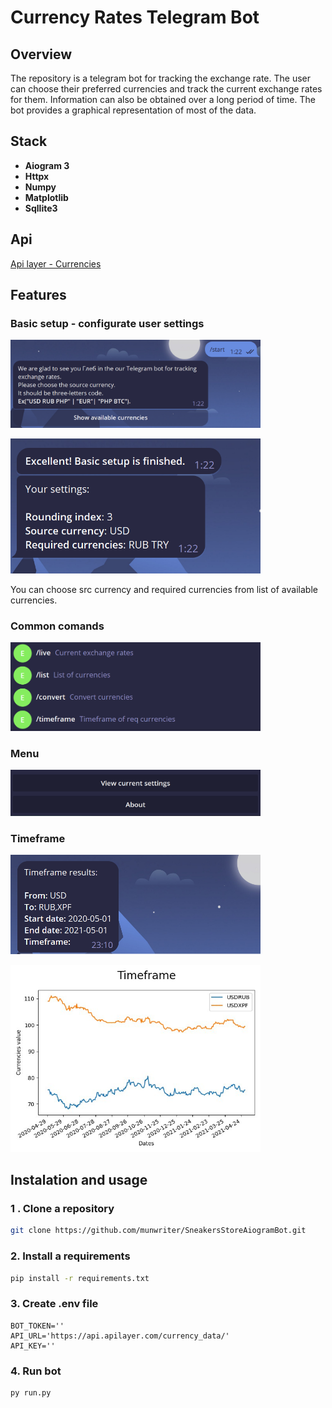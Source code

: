 # Currency Rates Telegram Bot

## Overview

The repository is a telegram bot for tracking the exchange rate. The user can choose their preferred currencies and track the current exchange rates for them. Information can also be obtained over a long period of time. The bot provides a graphical representation of most of the data.

## Stack

- **Aiogram 3**
- **Httpx**
- **Numpy**
- **Matplotlib**
- **Sqllite3**

## Api
[Api layer - Currencies](https://apilayer.com/marketplace/currency_data-api)

## Features

### Basic setup - configurate user settings

<p> 
  <img width="400" src="https://github.com/munwriter/CurrencyRatesTgBot/blob/main/.github/Untitled.png">
</p>
<p> 
  <img width="400" src="https://github.com/munwriter/CurrencyRatesTgBot/blob/main/.github/Untitled%201.png">
</p>
You can choose src currency and required currencies from list of available currencies.


### Common comands

<p> 
  <img width="400" src="https://github.com/munwriter/CurrencyRatesTgBot/blob/main/.github/Untitled%202.png">
</p>

### Menu
<p> 
  <img width="400" src="https://github.com/munwriter/CurrencyRatesTgBot/blob/main/.github/Untitled%203.png">
</p>

### Timeframe

<p> 
  <img width="400" src="https://github.com/munwriter/CurrencyRatesTgBot/blob/main/.github/Untitled%204.png">
</p>

<p> 
  <img width="400" src="https://github.com/munwriter/CurrencyRatesTgBot/blob/main/.github/graphic.jpg">
</p>

## Instalation and usage

### 1 . Clone a repository

```bash
git clone https://github.com/munwriter/SneakersStoreAiogramBot.git
```

### 2. Install a requirements

```bash
pip install -r requirements.txt
```

### 3. Create  .env file

```
BOT_TOKEN=''
API_URL='https://api.apilayer.com/currency_data/'
API_KEY=''
```

### 4. Run bot

```bash
py run.py
```
